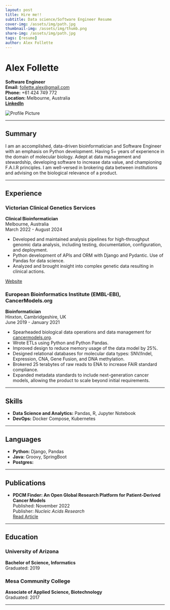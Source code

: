 ```yaml
---
layout: post
title: Hire me!!
subtitle: Data science/Software Engineer Resume
cover-img: /assets/img/path.jpg
thumbnail-img: /assets/img/thumb.png
share-img: /assets/img/path.jpg
tags: [resume]
author: Alex Follette
---
```


# Alex Follette

**Software Engineer**  
**Email:** follette.alex@gmail.com  
**Phone:** +61 424 749 772  
**Location:** Melbourne, Australia  
**[LinkedIn](https://www.linkedin.com/in/alex-follette-84975559/)**  

![Profile Picture](https://storage.rxresu.me/cm4cmi1ea2o08dbpop6396hho/pictures/cm4cmi1ea2o08dbpop6396hho.jpg)

---

## Summary

I am an accomplished, data-driven bioinformatician and Software Engineer with an emphasis on Python development. Having 5+ years of experience in the domain of molecular biology. Adept at data management and stewardship, developing software to increase data value, and championing F.A.I.R principles. I am well-versed in brokering data between institutions and advising on the biological relevance of a product.

---

## Experience

### Victorian Clinical Genetics Services  
**Clinical Bioinformatician**  
Melbourne, Australia  
March 2022 - August 2024  

- Developed and maintained analysis pipelines for high-throughput genomic data analysis, including testing, documentation, configuration, and deployment.
- Python development of APIs and ORM with Django and Pydantic. Use of Pandas for data science.
- Analyzed and brought insight into complex genetic data resulting in clinical actions.

[Website](https://www.vcgs.org.au/)

### European Bioinformatics Institute (EMBL-EBI), CancerModels.org  
**Bioinformatician**  
Hinxton, Cambridgeshire, UK  
June 2019 - January 2021  

- Spearheaded biological data operations and data management for [cancermodels.org](http://cancermodels.org).
- Wrote ETLs using Python and Python Pandas.
- Improved design to reduce memory usage of the data model by 25%.
- Designed relational databases for molecular data types: SNV/Indel, Expression, CNA, Gene Fusion, and DNA methylation.
- Brokered 25 terabytes of raw reads to ENA to increase FAIR standard compliance.
- Expanded metadata standards to include next-generation cancer models, allowing the product to scale beyond initial requirements.

---

## Skills

- **Data Science and Analytics:** Pandas, R, Jupyter Notebook
- **DevOps:** Docker Compose, Kubernetes

---

## Languages

- **Python:** Django, Pandas 
- **Java:** Groovy, SpringBoot 
- **Postgres:** 

---

## Publications

- **PDCM Finder: An Open Global Research Platform for Patient-Derived Cancer Models**  
Published: November 2022  
Publisher: *Nucleic Acids Research*  
[Read Article](https://pmc.ncbi.nlm.nih.gov/articles/PMC9825610/)

---

## Education

### University of Arizona  
**Bachelor of Science, Informatics**  
Graduated: 2019  

### Mesa Community College  
**Associate of Applied Science, Biotechnology**  
Graduated: 2017  

---
